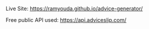 Live Site: https://ramyouda.github.io/advice-generator/

Free public API used: https://api.adviceslip.com/
